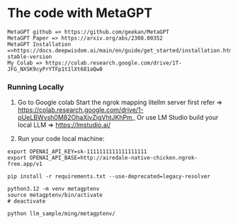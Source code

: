 # The code with MetaGPT
```
MetaGPT github => https://github.com/geekan/MetaGPT
MetaGPT Paper => https://arxiv.org/abs/2308.00352
MetaGPT Installation =>https://docs.deepwisdom.ai/main/en/guide/get_started/installation.html#install-stable-version
My Colab => https://colab.research.google.com/drive/1T-JFG_NXSK9cyPrYTFp1t1lXt681aQw8

```

### Running Locally

1. Go to Google colab Start the ngrok mapping litellm server first refer => https://colab.research.google.com/drive/1-pUeLBWvsh0M82OhaXivZigVhtJKhPm_
Or use LM Studio build your local LLM => https://lmstudio.ai/


2. Run your code local machine:
```
export OPENAI_API_KEY=sk-1111111111111111111
export OPENAI_API_BASE=http://airedale-native-chicken.ngrok-free.app/v1

pip install -r requirements.txt --use-deprecated=legacy-resolver

python3.12 -m venv metagptenv
source metagptenv/bin/activate
# deactivate

python llm_sample/ming/metagptenv/



```
